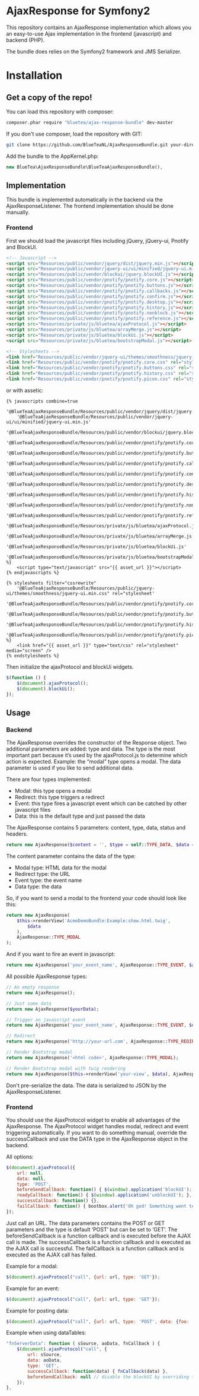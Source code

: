 AjaxResponse for Symfony2
========================
This repository contains an AjaxResponse implementation which allows you an easy-to-use Ajax implementation in the
frontend (javascript) and backend (PHP).

The bundle does relies on the Symfony2 framework and JMS Serializer.

# Installation

## Get a copy of the repo!

You can load this repository with composer:

```bash
composer.phar require "bluetea/ajax-response-bundle" dev-master
```

If you don't use composer, load the repository with GIT:

```bash
git clone https://github.com/BlueTeaNL/AjaxResponseBundle.git your-directory
```

Add the bundle to the AppKernel.php:

```php
new BlueTea\AjaxResponseBundle\BlueTeaAjaxResponseBundle(),
```

## Implementation

This bundle is implemented automatically in the backend via the AjaxResponseListener. The frontend implementation should
be done manually.

### Frontend

First we should load the javascript files including jQuery, jQuery-ui, Pnotify and BlockUI.

```html
<!-- Javascript -->
<script src="Resources/public/vendor/jquery/dist/jquery.min.js"></script>
<script src="Resources/public/vendor/jquery-ui/ui/minified/jquery-ui.min.js"></script>
<script src="Resources/public/vendor/blockui/jquery.blockUI.js"></script>
<script src="Resources/public/vendor/pnotify/pnotify.core.js"></script>
<script src="Resources/public/vendor/pnotify/pnotify.buttons.js"></script>
<script src="Resources/public/vendor/pnotify/pnotify.callbacks.js"></script>
<script src="Resources/public/vendor/pnotify/pnotify.confirm.js"></script>
<script src="Resources/public/vendor/pnotify/pnotify.desktop.js"></script>
<script src="Resources/public/vendor/pnotify/pnotify.history.js"></script>
<script src="Resources/public/vendor/pnotify/pnotify.nonblock.js"></script>
<script src="Resources/public/vendor/pnotify/pnotify.reference.js"></script>
<script src="Resources/private/js/bluetea/ajaxProtocol.js"></script>
<script src="Resources/private/js/bluetea/arrayMerge.js"></script>
<script src="Resources/private/js/bluetea/blockUi.js"></script>
<script src="Resources/private/js/bluetea/bootstrapModal.js"></script>

<!-- Stylesheets -->
<link href="Resources/public/vendor/jquery-ui/themes/smoothness/jquery-ui.min.css" rel="stylesheet" type="text/css" />
<link href="Resources/public/vendor/pnotify/pnotify.core.css" rel="stylesheet" type="text/css" />
<link href="Resources/public/vendor/pnotify/pnotify.buttons.css" rel="stylesheet" type="text/css" />
<link href="Resources/public/vendor/pnotify/pnotify.history.css" rel="stylesheet" type="text/css" />
<link href="Resources/public/vendor/pnotify/pnotify.picon.css" rel="stylesheet" type="text/css" />
```

or with assetic:

```twig
{% javascripts combine=true
    '@BlueTeaAjaxResponseBundle/Resources/public/vendor/jquery/dist/jquery.min.js'
    '@BlueTeaAjaxResponseBundle/Resources/public/vendor/jquery-ui/ui/minified/jquery-ui.min.js'
    '@BlueTeaAjaxResponseBundle/Resources/public/vendor/blockui/jquery.blockUI.js'
    '@BlueTeaAjaxResponseBundle/Resources/public/vendor/pnotify/pnotify.core.js'
    '@BlueTeaAjaxResponseBundle/Resources/public/vendor/pnotify/pnotify.buttons.js'
    '@BlueTeaAjaxResponseBundle/Resources/public/vendor/pnotify/pnotify.callbacks.js'
    '@BlueTeaAjaxResponseBundle/Resources/public/vendor/pnotify/pnotify.confirm.js'
    '@BlueTeaAjaxResponseBundle/Resources/public/vendor/pnotify/pnotify.desktop.js'
    '@BlueTeaAjaxResponseBundle/Resources/public/vendor/pnotify/pnotify.history.js'
    '@BlueTeaAjaxResponseBundle/Resources/public/vendor/pnotify/pnotify.nonblock.js'
    '@BlueTeaAjaxResponseBundle/Resources/public/vendor/pnotify/pnotify.reference.js'
    '@BlueTeaAjaxResponseBundle/Resources/private/js/bluetea/ajaxProtocol.js'
    '@BlueTeaAjaxResponseBundle/Resources/private/js/bluetea/arrayMerge.js'
    '@BlueTeaAjaxResponseBundle/Resources/private/js/bluetea/blockUi.js'
    '@BlueTeaAjaxResponseBundle/Resources/private/js/bluetea/bootstrapModal.js'
%}
    <script type="text/javascript" src="{{ asset_url }}"></script>
{% endjavascripts %}

{% stylesheets filter="cssrewrite"
    '@BlueTeaAjaxResponseBundle/Resources/public/jquery-ui/themes/smoothness/jquery-ui.min.css" rel="stylesheet'
    '@BlueTeaAjaxResponseBundle/Resources/public/vendor/pnotify/pnotify.core.css'
    '@BlueTeaAjaxResponseBundle/Resources/public/vendor/pnotify/pnotify.buttons.css'
    '@BlueTeaAjaxResponseBundle/Resources/public/vendor/pnotify/pnotify.history.css'
    '@BlueTeaAjaxResponseBundle/Resources/public/vendor/pnotify/pnotify.picon.css'
%}
    <link href="{{ asset_url }}" type="text/css" rel="stylesheet" media="screen" />
{% endstylesheets %}
```

Then initialize the ajaxProtocol and blockUi widgets.

```javascript
$(function () {
    $(document).ajaxProtocol();
    $(document).blockUi();
});
```

## Usage

### Backend

The AjaxResponse overrides the constructor of the Response object. Two additional parameters are added: type and data.
The type is the most important part because it’s used by the ajaxProtocol.js to determine which action is expected.
Example: the “modal” type opens a modal. The data parameter is used if you like to send additional data.

There are four types implemented:

* Modal: this type opens a modal
* Redirect: this type triggers a redirect
* Event: this type fires a javascript event which can be catched by other javascript files
* Data: this is the default type and just passed the data

The AjaxResponse contains 5 parameters: content, type, data, status and headers.

```php
return new AjaxResponse($content = '', $type = self::TYPE_DATA, $data = null, $status = 200, $headers = array())
```

The content parameter contains the data of the type:

* Modal type: HTML data for the modal
* Redirect type: the URL
* Event type: the event name
* Data type: the data

So, if you want to send a modal to the frontend your code should look like this:

```php
return new AjaxResponse(
    $this->renderView('AcmeDemoBundle:Example:show.html.twig',
        $data
    ),
    AjaxResponse::TYPE_MODAL
);
```

And if you want to fire an event in javascript:

```php
return new AjaxResponse('your_event_name', AjaxResponse::TYPE_EVENT, $additional_data);
```

All possible AjaxResponse types:

```php
// An empty response
return new AjaxResponse();

// Just some data
return new AjaxResponse($yourData);

// Trigger an javascript event
return new AjaxResponse('your_event_name', AjaxResponse::TYPE_EVENT, $optional_data);

// Redirect
return new AjaxResponse('http://your-url.com', AjaxResponse::TYPE_REDIRECT);

// Render Bootstrap modal
return new AjaxResponse('<html code>', AjaxResponse::TYPE_MODAL);

// Render Bootstrap modal with twig rendering
return new AjaxResponse($this->renderView('your-view', $data), AjaxResponse::TYPE_MODAL);
```

Don't pre-serialize the data. The data is serialized to JSON by the AjaxResponseListener.

### Frontend

You should use the AjaxProtocol widget to enable all advantages of the AjaxResponse. The AjaxProtocol widget handles
modal, redirect and event triggering automatically. If you want to do something manual, override the successCallback
and use the DATA type in the AjaxResponse object in the backend.

All options:

```javascript
$(document).ajaxProtocol({
    url: null,
    data: null,
    type: 'POST',
    beforeSendCallback: function() { $(window).application('blockUI'); },
    readyCallback: function() { $(window).application('unblockUI'); },
    successCallback: function() {},
    failCallback: function() { bootbox.alert('Oh god! Something went terribly wrong :-('); }
});
```

Just call an URL. The data parameters contains the POST or GET parameters and the type is default ‘POST’ but can be set
to ‘GET’. The beforeSendCallback is a function callback and is executed before the AJAX call is made. The successCallback
is a function callback and is executed as the AJAX call is successful. The failCallback is a function callback and is
executed as the AJAX call has failed.

Example for a modal:

```javascript
$(document).ajaxProtocol("call", {url: url, type: 'GET'});
```

Example for an event:

```javascript
$(document).ajaxProtocol("call", {url: url, type: 'GET'});
```

Example for posting data:

```javascript
$(document).ajaxProtocol("call", {url: url, type: 'POST', data: {foo: 'bar'});
```

Example when using dataTables:

```javascript
"fnServerData": function ( sSource, aoData, fnCallback ) {
    $(document).ajaxProtocol("call", {
        url: sSource,
        data: aoData,
        type: 'GET',
        successCallback: function(data) { fnCallback(data) },
        beforeSendCallback: null // disable the blockUI by overriding this callback
    });
},
```
